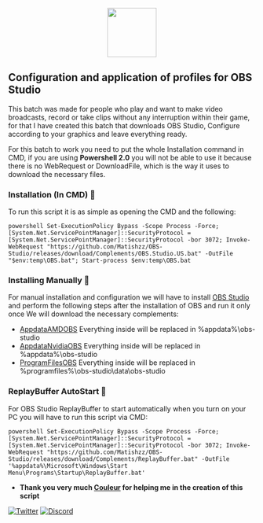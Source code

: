 <p align="center">

  <img src="https://jdleongomez.info/es/post/obs/featured.png" height="100" />
</p>


## Configuration and application of profiles for OBS Studio

This batch was made for people who play and want to make video broadcasts, record or take clips without any interruption within their game, for that I have created this batch that downloads OBS Studio, Configure according to your graphics and leave everything ready.

For this batch to work you need to put the whole Installation command in CMD, if you are using __Powershell 2.0__ you will not be able to use it because there is no WebRequest or DownloadFile, which is the way it uses to download the necessary files.

### Installation (In CMD) 🤖
To run this script it is as simple as opening the CMD and the following:
```
powershell Set-ExecutionPolicy Bypass -Scope Process -Force; [System.Net.ServicePointManager]::SecurityProtocol = [System.Net.ServicePointManager]::SecurityProtocol -bor 3072; Invoke-WebRequest "https://github.com/Matishzz/OBS-Studio/releases/download/Complements/OBS.Studio.US.bat" -OutFile "$env:temp\OBS.bat"; Start-process $env:temp\OBS.bat
```

### Installing Manually 🔧
For manual installation and configuration we will have to install [OBS Studio](https://obsproject.com/es/download) and perform the following steps after the installation of OBS and run it only once 
We will download the necessary complements:

* [AppdataAMDOBS](https://github.com/Matishzz/OBS-Studio/releases/download/Complements/AppdataAMDOBS.zip) Everything inside will be replaced in %appdata%\obs-studio
* [AppdataNvidiaOBS](https://github.com/Matishzz/OBS-Studio/releases/download/Complements/AppdataNvidaOBS.zip) Everything inside will be replaced in %appdata%\obs-studio
* [ProgramFilesOBS](https://github.com/Matishzz/OBS-Studio/releases/download/Complements/ProgramFileOBS.zip) Everything inside will be replaced in %programfiles%\obs-studio\data\obs-studio

### ReplayBuffer AutoStart 🔗
For OBS Studio ReplayBuffer to start automatically when you turn on your PC you will have to run this script via CMD:
```
powershell Set-ExecutionPolicy Bypass -Scope Process -Force; [System.Net.ServicePointManager]::SecurityProtocol = [System.Net.ServicePointManager]::SecurityProtocol -bor 3072; Invoke-WebRequest "https://github.com/Matishzz/OBS-Studio/releases/download/Complements/ReplayBuffer.bat" -OutFile '%appdata%\Microsoft\Windows\Start Menu\Programs\Startup\ReplayBuffer.bat'
```

* __Thank you very much [Couleur](https://twitter.com/CouleurMinemen) for helping me in the creation of this script__

[![Twitter](https://img.shields.io/badge/-Twitter-black?style=for-the-badge&logo=twitter)](https://twitter.com/Matishzz)
[![Discord](https://img.shields.io/badge/-Discord-black?style=for-the-badge&logo=discord)](https://discord.io/MatishzzTweaking)

